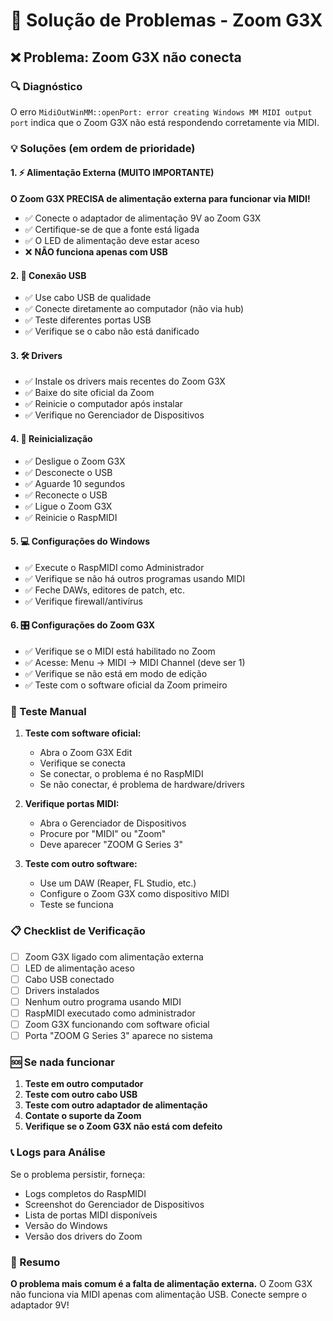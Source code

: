 # 🔧 Solução de Problemas - Zoom G3X

## ❌ Problema: Zoom G3X não conecta

### 🔍 Diagnóstico
O erro `MidiOutWinMM::openPort: error creating Windows MM MIDI output port` indica que o Zoom G3X não está respondendo corretamente via MIDI.

### 💡 Soluções (em ordem de prioridade)

#### 1. ⚡ Alimentação Externa (MUITO IMPORTANTE)
**O Zoom G3X PRECISA de alimentação externa para funcionar via MIDI!**

- ✅ Conecte o adaptador de alimentação 9V ao Zoom G3X
- ✅ Certifique-se de que a fonte está ligada
- ✅ O LED de alimentação deve estar aceso
- ❌ **NÃO funciona apenas com USB**

#### 2. 🔌 Conexão USB
- ✅ Use cabo USB de qualidade
- ✅ Conecte diretamente ao computador (não via hub)
- ✅ Teste diferentes portas USB
- ✅ Verifique se o cabo não está danificado

#### 3. 🛠️ Drivers
- ✅ Instale os drivers mais recentes do Zoom G3X
- ✅ Baixe do site oficial da Zoom
- ✅ Reinicie o computador após instalar
- ✅ Verifique no Gerenciador de Dispositivos

#### 4. 🔄 Reinicialização
- ✅ Desligue o Zoom G3X
- ✅ Desconecte o USB
- ✅ Aguarde 10 segundos
- ✅ Reconecte o USB
- ✅ Ligue o Zoom G3X
- ✅ Reinicie o RaspMIDI

#### 5. 💻 Configurações do Windows
- ✅ Execute o RaspMIDI como Administrador
- ✅ Verifique se não há outros programas usando MIDI
- ✅ Feche DAWs, editores de patch, etc.
- ✅ Verifique firewall/antivírus

#### 6. 🎛️ Configurações do Zoom G3X
- ✅ Verifique se o MIDI está habilitado no Zoom
- ✅ Acesse: Menu → MIDI → MIDI Channel (deve ser 1)
- ✅ Verifique se não está em modo de edição
- ✅ Teste com o software oficial da Zoom primeiro

### 🧪 Teste Manual

1. **Teste com software oficial:**
   - Abra o Zoom G3X Edit
   - Verifique se conecta
   - Se conectar, o problema é no RaspMIDI
   - Se não conectar, é problema de hardware/drivers

2. **Verifique portas MIDI:**
   - Abra o Gerenciador de Dispositivos
   - Procure por "MIDI" ou "Zoom"
   - Deve aparecer "ZOOM G Series 3"

3. **Teste com outro software:**
   - Use um DAW (Reaper, FL Studio, etc.)
   - Configure o Zoom G3X como dispositivo MIDI
   - Teste se funciona

### 📋 Checklist de Verificação

- [ ] Zoom G3X ligado com alimentação externa
- [ ] LED de alimentação aceso
- [ ] Cabo USB conectado
- [ ] Drivers instalados
- [ ] Nenhum outro programa usando MIDI
- [ ] RaspMIDI executado como administrador
- [ ] Zoom G3X funcionando com software oficial
- [ ] Porta "ZOOM G Series 3" aparece no sistema

### 🆘 Se nada funcionar

1. **Teste em outro computador**
2. **Teste com outro cabo USB**
3. **Teste com outro adaptador de alimentação**
4. **Contate o suporte da Zoom**
5. **Verifique se o Zoom G3X não está com defeito**

### 📞 Logs para Análise

Se o problema persistir, forneça:
- Logs completos do RaspMIDI
- Screenshot do Gerenciador de Dispositivos
- Lista de portas MIDI disponíveis
- Versão do Windows
- Versão dos drivers do Zoom

### 🎯 Resumo

**O problema mais comum é a falta de alimentação externa.** O Zoom G3X não funciona via MIDI apenas com alimentação USB. Conecte sempre o adaptador 9V! 